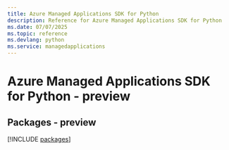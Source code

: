```yaml
---
title: Azure Managed Applications SDK for Python
description: Reference for Azure Managed Applications SDK for Python
ms.date: 07/07/2025
ms.topic: reference
ms.devlang: python
ms.service: managedapplications
---
```

# Azure Managed Applications SDK for Python - preview
## Packages - preview
[!INCLUDE [packages](managed-applications-index.md)]